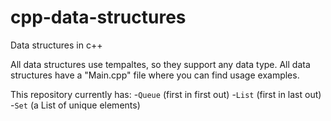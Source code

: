 # cpp-data-structures
Data structures in c++

All data structures use tempaltes, so they support any data type.
All data structures have a "Main.cpp" file where you can find usage examples.

This repository currently has:
-`Queue` (first in first out)
-`List` (first in last out)
-`Set` (a List of unique elements)

